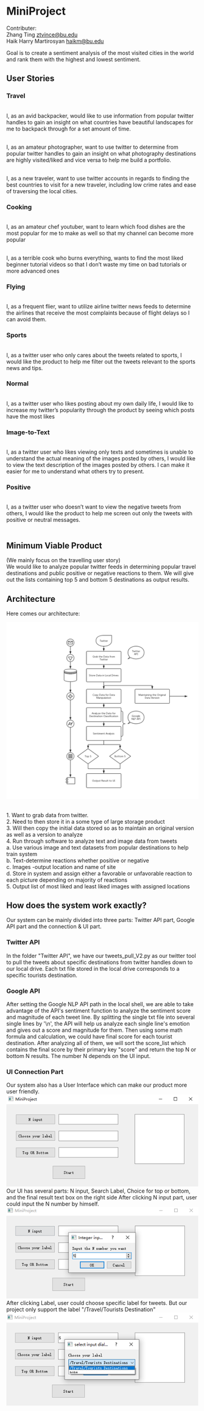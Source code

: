 # MiniProject


Contributer: <br>
Zhang Ting              ztvince@bu.edu <br>
Haik Harry Martirosyan  haikm@bu.edu

Goal is to create a sentiment analysis of the most visited cities in the world and rank them with the highest and lowest sentiment.

## User Stories

### Travel
<br>I, as an avid backpacker, would like to use information from popular twitter handles to gain an insight on what countries have beautiful landscapes for me to backpack through for a set amount of time. 

<br>I, as an amateur photographer, want to use twitter to determine from popular twitter handles to gain an insight on what photography destinations are highly visited/liked and vice versa to help me build a portfolio. 

<br>I, as a new traveler, want to use twitter accounts in regards to finding the best countries to visit for a new traveler, including low crime rates and ease of traversing the local cities.
<br>
### Cooking
<br>I, as an amateur chef youtuber, want to learn which food dishes are the most popular for me to make as well so that my channel can become more popular

<br>I, as a terrible cook who burns everything, wants to find the most liked beginner tutorial videos so that I don’t waste my time on bad tutorials or more advanced ones
<br>
### Flying
<br>I, as a frequent flier, want to utilize airline twitter news feeds to determine the airlines that receive the most complaints because of flight delays so I can avoid them.
<br>
### Sports
<br>I, as a twitter user who only cares about the tweets related to sports, I would like the product to help me filter out the tweets relevant to the sports news and tips.
<br>
### Normal
<br>I, as a twitter user who likes posting about my own daily life, I would like to increase my twitter’s popularity through the product by seeing which posts have the most likes
<br>
### Image-to-Text
<br>I, as a twitter user who likes viewing only texts and sometimes is unable to understand the actual meaning of the images posted by others, I would like to view the text description of the images posted by others. I can make it easier for me to understand what others try to present.
<br>
### Positive
<br> I, as a twitter user who doesn’t want to view the negative tweets from others, I would like the product to help me screen out only the tweets with positive or neutral messages.
<br>
<br>
## Minimum Viable Product

(We mainly focus on the travelling user story)<br>
We would like to analyze popular twitter feeds in determining popular travel destinations and public positive or negative reactions to them. We will give out the lists containing top 5 and bottom 5 destinations as output results.
## Architecture

Here comes our architecture: <br>

![Flowchart](https://github.com/tzhang-Vincent/MiniProject/blob/master/system.jpg)


<br>
1. Want to grab data from twitter.
<br>
2. Need to then store it in a some type of large storage product
<br>
3. Will then copy the initial data stored so as to maintain an original version as well as a version to analyze
<br>
4. Run through software to analyze text and image data from tweets<br>
a. Use various image and text datasets from popular destinations to help train system<br>
b. Text-determine reactions whether positive or negative<br>
c. Images -output location and name of site<br>
d. Store in system and assign either a favorable or unfavorable reaction to each picture depending on majority of reactions<br>
5. Output list of most liked and least liked images with assigned locations
<br>

## How does the system work exactly?

Our system can be mainly divided into three parts: Twitter API part, Google API part and the connection & UI part.

### Twitter API
In the folder "Twitter API", we have our tweets_pull_V2.py as our twitter tool to pull the tweets about specific destinations from twitter handles down to our local drive. Each txt file stored in the local drive corresponds to a specific tourists destination.

### Google API
After setting the Google NLP API path in the local shell, we are able to take advantage of the API's sentiment function to analyze the sentiment score and magnitude of each tweet line. By splitting the single txt file into several single lines by '\n', the API will help us analyze each single line's emotion and gives out a score and magnitude for them. Then using some math formula and calculation, we could have final score for each tourist destination. After analyzing all of them, we will sort the score_list which contains the final score by their primary key "score" and return the top N or bottom N results. The number N depends on the UI input.

### UI Connection Part
Our system also has a User Interface which can make our product more user friendly.
![Flowchart](https://github.com/tzhang-Vincent/MiniProject/blob/master/ui1.png)
Our UI has several parts: N input, Search Label, Choice for top or bottom, and the final result text box on the right side
After clicking N input part, user could input the N number by himself.
![Flowchart](https://github.com/tzhang-Vincent/MiniProject/blob/master/ui2.png)
After clicking Label, user could choose specific label for tweets. But our project only support the label "/Travel/Tourists Destination"
![Flowchart](https://github.com/tzhang-Vincent/MiniProject/blob/master/ui3.png)

